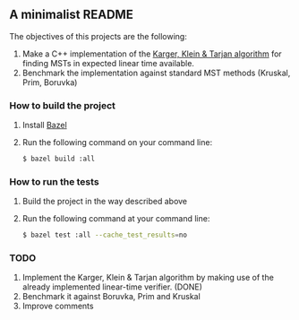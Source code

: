 ## A minimalist README

The objectives of this projects are the following:

1. Make a C++ implementation of the [Karger, Klein & Tarjan algorithm](http://cs.brown.edu/research/pubs/pdfs/1995/Karger-1995-RLT.pdf) for finding MSTs in expected linear time available.
2. Benchmark the implementation against standard MST methods (Kruskal, Prim, Boruvka)

### How to build the project

1. Install [Bazel](https://bazel.build/)

2. Run the following command on your command line:

   ```bash
   $ bazel build :all
   ```



### How to run the tests

1. Build the project in the way described above

2. Run the following command at your command line:

   ```bash
   $ bazel test :all --cache_test_results=no
   ```

   

### TODO

1. Implement the Karger, Klein & Tarjan algorithm by making use of the already implemented linear-time verifier. (DONE)
2. Benchmark it against Boruvka, Prim and Kruskal
3. Improve comments
